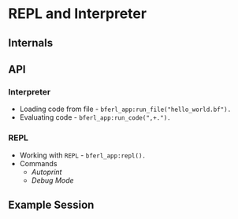 # REPL and Interpreter

## Internals

## API

### Interpreter

- Loading code from file - `bferl_app:run_file("hello_world.bf").`
- Evaluating code - `bferl_app:run_code(",+.").`

### REPL

- Working with `REPL` - `bferl_app:repl().`
- Commands
  - *Autoprint*
  - *Debug Mode*

## Example Session
